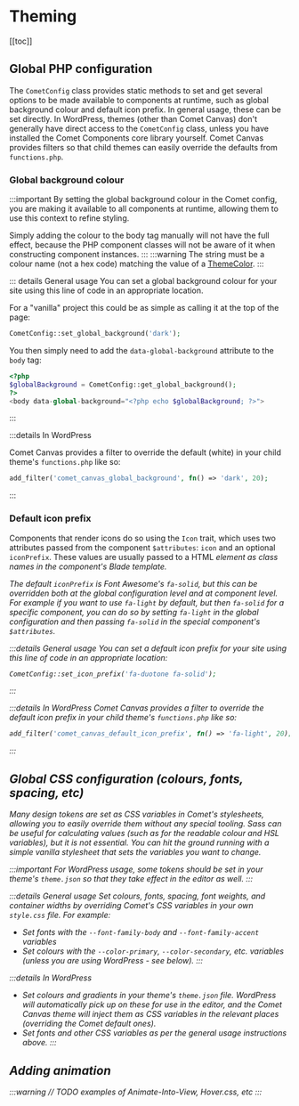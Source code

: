 # Theming

[[toc]]

## Global PHP configuration

The `CometConfig` class provides static methods to set and get several options to be made available to components at runtime, such as global background colour and default icon prefix. In general usage, these can be set directly. In WordPress, themes (other than Comet Canvas) don't generally have direct access to the `CometConfig` class, unless you have installed the Comet Components
core library yourself. Comet Canvas provides filters so that child themes can easily override the defaults from `functions.php`. 

### Global background colour

:::important
By setting the global background colour in the Comet config, you are making it available to all components at runtime, allowing them to use this context to refine
styling.

Simply adding the colour to the body tag manually will not have the full effect, because the PHP component classes will not be aware of it when constructing
component instances.
:::
:::warning
The string must be a colour name (not a hex code) matching the value of a [ThemeColor](../technical-deep-dives/php-architecture/data-types.html#themecolor).
:::

::: details General usage
You can set a global background colour for your site using this line of code in an appropriate location.

For a "vanilla" project this could be as simple as calling it at the top of the page:

```php
CometConfig::set_global_background('dark');
```

You then simply need to add the `data-global-background` attribute to the `body` tag:

```php
<?php
$globalBackground = CometConfig::get_global_background();
?>
<body data-global-background="<?php echo $globalBackground; ?>">
```
:::

:::details In WordPress

Comet Canvas provides a filter to override the default (white) in your child theme's `functions.php` like so:

```php
add_filter('comet_canvas_global_background', fn() => 'dark', 20);
```
:::

### Default icon prefix

Components that render icons do so using the `Icon` trait, which uses two attributes passed from the component `$attributes`: `icon` and an optional `iconPrefix`. These values are usually passed to a HTML <i> element as class names in the component's Blade template.

The default `iconPrefix` is Font Awesome's `fa-solid`, but this can be overridden both at the global configuration level and at component level. For example if you want to use `fa-light` by default, but then `fa-solid` for a specific component, you can do so by setting `fa-light` in the global configuration and then passing `fa-solid` in the special component's `$attributes`.

:::details General usage
You can set a default icon prefix for your site using this line of code in an appropriate location:
```php
CometConfig::set_icon_prefix('fa-duotone fa-solid');
```
:::

:::details In WordPress
Comet Canvas provides a filter to override the default icon prefix in your child theme's `functions.php` like so:

```php
add_filter('comet_canvas_default_icon_prefix', fn() => 'fa-light', 20);
```
:::

## Global CSS configuration (colours, fonts, spacing, etc)

Many design tokens are set as CSS variables in Comet's stylesheets, allowing you to easily override them without any special tooling. Sass can be useful for calculating values (such as for the readable colour and HSL variables), but it is not essential. You can hit the ground running with a simple vanilla stylesheet that sets the variables you want to change.

:::important
For WordPress usage, some tokens should be set in your theme's `theme.json` so that they take effect in the editor as well.
:::

:::details General usage
Set colours, fonts, spacing, font weights, and container widths by overriding Comet's CSS variables in your own `style.css` file. For example:
- Set fonts with the `--font-family-body` and `--font-family-accent` variables
- Set colours with the `--color-primary`, `--color-secondary`, etc. variables (unless you are using WordPress - see below).
:::

:::details In WordPress
- Set colours and gradients in your theme's `theme.json` file. WordPress will automatically pick up on these for use in the editor, and the Comet Canvas theme will inject them as CSS variables in the relevant places (overriding the Comet default ones).
- Set fonts and other CSS variables as per the general usage instructions above.
:::

## Adding animation

:::warning
// TODO examples of Animate-Into-View, Hover.css, etc
:::
